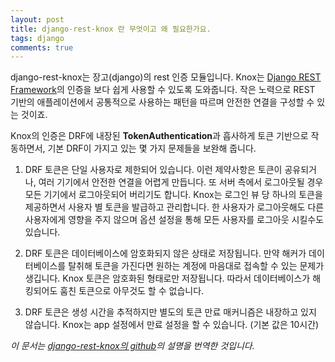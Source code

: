 ```yaml
---
layout: post
title: django-rest-knox 란 무엇이고 왜 필요한가요.
tags: django
comments: true
---
```


django-rest-knox는 장고(django)의 rest 인증 모듈입니다. Knox는 [Django REST Framework](http://www.django-rest-framework.org/)의 인증을 보다 쉽게 사용할 수 있도록 도와줍니다. 작은 노력으로 REST 기반의 애플레이션에서 공통적으로 사용하는 패턴을 따르며 안전한 연결을 구성할 수 있는 것이죠.

Knox의 인증은 DRF에 내장된 **TokenAuthentication**과 흡사하게 토큰 기반으로 작동하면서, 기본 DRF이 가지고 있는 몇 가지 문제들을 보완해 줍니다.

1. DRF 토큰은 단일 사용자로 제한되어 있습니다. 이런 제약사항은 토큰이 공유되거나, 여러 기기에서 안전한 연결을 어렵게 만듭니다. 또 서버 측에서 로그아웃될 경우 모든 기기에서 로그아웃되어 버리기도 합니다. Knox는 로그인 뷰 당 하나의 토큰을 제공하면서 사용자 별 토큰을 발급하고 관리합니다. 한 사용자가 로그아웃해도 다른 사용자에게 영향을 주지 않으며 옵션 설정을 통해 모든 사용자를 로그아웃 시킬수도 있습니다.

2. DRF 토큰은 데이터베이스에 암호화되지 않은 상태로 저장됩니다. 만약 해커가 데이터베이스를 탈취해 토큰을 가진다면 원하는 계정에 마음대로 접속할 수 있는 문제가 생깁니다. Knox 토큰은 암호화된 형태로만 저장됩니다. 따라서 데이터베이스가 해킹되어도 훔친 토큰으로 아무것도 할 수 없습니다.

3. DRF 토큰은 생성 시간을 추적하지만 별도의 토큰 만료 매커니즘은 내장하고 있지 않습니다. Knox는 app 설정에서 만료 설정을 할 수 있습니다. (기본 값은 10시간)

_이 문서는 [django-rest-knox의 github](https://github.com/James1345/django-rest-knox)의 설명을 번역한 것입니다._
